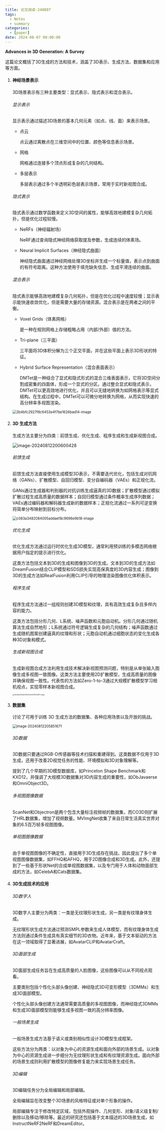 ```yaml
---
title: 论文阅读-240807
tags: 
  - Notes
  - summary
categories: 
  - [paper]
date: 2024-08-07 00:00:00
---
```


**Advances in 3D Generation: A Survey**

<!-- more -->

这篇论文概括了3D生成的方法和技术，涵盖了3D表示、生成方法、数据集和应用等方面。

1. #### 神经场景表示

   3D场景表示有三种主要类型：显式表示、隐式表示和混合表示。

   ###### 显示表示

   显示表示通过描述3D场景的基本几何元素（如点、线、面）来表示场景。

   - 点云

     点云通过离散点在三维空间中的位置、颜色等信息表示场景。

   - 网格

     网格通过连接多个顶点形成复杂的几何结构。

   - 多层表示

     多层表示通过多个半透明彩色层表示场景，常用于实时新视图合成。

   ###### 隐式表示

   隐式表示通过数学函数来定义3D空间的属性，能够高效地建模复杂几何拓扑，但是优化过程较慢。

   - NeRFs（神经辐射场）

     NeRF通过查询隐式神经网络获取提及参数，生成连续的体素场。

   - Neural Implicit Surfaces（神经隐式曲面）

     神经隐式曲面通过神经网络处理3D坐标并生成一个标量值，表示点到曲面的有符号距离。这种方法使用于填充缺失信息、生成平滑连续的曲面。

   ###### 混合表示

   隐式表示能够高效地建模复杂几何拓扑，但是在优化过程中速度较慢；显示表示能快速收敛优化，但是需要大量的存储资源。混合表示是在两者之间的平衡。

   - Voxel Grids（体素网格）

     是一种在规则网格上存储粗略占用（内部/外部）值的方法。

   - Tri-plane（三平面）

     三平面将3D体积分解为三个正交平面，并在这些平面上表示3D形状的特征。

   - Hybrid Surface Representation（混合表面表示）

     DMTet是一种结合了显式和隐式形式的混合三维表面表示，它将3D空间分割成密集的四面体，形成一个显式的分区。通过整合显式和隐式表示，DMTet可以更高效地进行优化，并且可以无缝地转换为如网格表示等显式结构。在生成过程中，DMTet可以可微分地转换为网格，从而实现快速的高分辨率多视图渲染。

   <img src="https://pic-poivre.oss-cn-hangzhou.aliyuncs.com/pics/3b4bfc2927f8c6453e4f7be1626bad14-image.png" alt="3b4bfc2927f8c6453e4f7be1626bad14-image" style="zoom:80%;" />

2. #### **3D 生成方法**

   生成方法主要分为四类：前馈生成、优化生成、程序生成和生成新视图合成。

   ![image-20240812200600428](https://pic-poivre.oss-cn-hangzhou.aliyuncs.com/pics/image-20240812200600428.png)

   ###### 前馈生成

   前馈生成方法直接使用生成模型3D表示，不需要迭代优化，包括生成对抗网络（GANs）、扩散模型、自回归模型、变分自编码器（VAEs）和正规化流。

   GANs通过生成器和判别器的对抗训练生成逼真的3D数据；扩散模型通过模拟扩散过程生成高质量的数据样本；自回归模型通过条件概率生成序列数据；VAEs通过编码器和解码器生成新的数据样本；正规化流通过一系列可逆变换将简单分布映射到目标分布。

   <img src="https://pic-poivre.oss-cn-hangzhou.aliyuncs.com/pics/c083a3482084005addaef8c9696e9b18-image.png" alt="c083a3482084005addaef8c9696e9b18-image" style="zoom:80%;" />

   ###### 优化生成

   优化生成方法通过运行时优化生成3D模型，通常利用预训练的多模态网络根据用户指定的提示进行优化。

   这类方法包括文本到3D的生成和图像到3D的生成。文本到3D的生成方法如DreamFusion结合CLIP模型和SDS损失实现高保真度的3D内容生成；图像到3D的生成方法如RealFusion利用CLIP引导的物理渲染图像优化体积表示。

   ###### 程序生成

   程序生成方法通过一组规则创建3D模型和纹理，具有高效生成复杂且多样内容的能力。

   这类方法包括分形几何、L系统、噪声函数和元胞自动机。分形几何通过随机算法生成自然地形；L系统通过符号逻辑生成复杂的几何结构；噪声函数通过生成随机图案创建逼真的纹理和形状；元胞自动机通过细胞状态的变化生成各种3D对象和模式。

   ###### 生成新视图合成

   生成新视图合成方法利用生成技术解决新视图预测问题，特别是从单张输入图像生成多视图一致图像。这类方法主要使用2D扩散模型，生成高质量的图像并确保视图一致性。代表性的方法如Zero-1-to-3通过大规模扩散模型学习相机视点，实现零样本新视图合成。

   <img src="https://pic-poivre.oss-cn-hangzhou.aliyuncs.com/pics/3be3d3e293de359cfe1c6d129103d8f1-image.png" alt="3be3d3e293de359cfe1c6d129103d8f1-image" style="zoom: 33%;" />

   

3. #### **数据集**

   讨论了可用于训练 3D 生成方法的数据集、各种应用场景以及开放的挑战。

   <img src="https://pic-poivre.oss-cn-hangzhou.aliyuncs.com/pics/image-20240812205851671.png" alt="image-20240812205851671" style="zoom:80%;" />

   ###### 3D数据

   3D数据只要通过RGB-D传感器等技术扫描和重建得到。这类数据不仅用于3D生成，还用于改善2D视觉任务的性能、环境模拟和3D对象理解等。

   提到了几个早期的3D模型数据库，如Princeton Shape Benchmark和KXD12，并强调了大规模3D数据集对3D内容生成的重要性，如ObJavaerse和OmniObject3D。

   ###### 多视图图像数据

   ScanNet和Objectron是两个包含大量标注视频帧的数据集，而CO3D则扩展了HRL数据集，增加了视频数量。MVImgNet收集了来自日常生活真实世界对象的6.5百万帧多视图图像。

   ###### 单视图图像数据

   由于单视图图像的不确定性，直接用于3D生成存在挑战，因此提出了多个单视图图像数据集，如FFHQ和AFHQ，用于2D图像合成和3D生成。此外，还提到了一些基于形状Net的合成单视图数据集，以及专门用于人体和动物面部生成的方法，如CelebA和Cats数据集。

4. #### 3D生成技术的应用

   ###### 3D数字人

   3D数字人主要分为两类：一类是无纹理形状生成，另一类是有纹理身体生成。

   无纹理形状生成方法通过预测SMPL参数来生成人体模型，而有纹理身体生成方法则通过条件生成具有真实细节的3D衣物。近年来，基于文本驱动的方法在这一领域取得了显著进展，如AvatarCLIP和AvatarCraft。

   ###### 3D面部生成

   3D面部生成任务旨在生成高质量的人脸图像，这些图像可以从不同视点观看。

   主要类别包括个性化头部头像创建、神经隐式3D可变形模型（3DMMs）和生成3D面部模型。

   个性化头部头像创建方法通常需要高质量的多视图图像，而神经隐式3DMMs和生成3D面部模型则能够生成多视图一致的高分辨率图像。

   ###### 一般场景生成

   一般场景生成方法基于语义或类别相似性设计3D模型生成框架。

   这些方法分为两类：以对象为中心的资源生成和面向外部的场景生成。以对象为中心的资源生成进一步细分为无纹理形状生成和有纹理资源生成。面向外部的场景生成则利用扩散模型的图像修复能力来实现场景生成任务。

   ###### 3D编辑

   3D编辑任务分为全局编辑和局部编辑。

   全局编辑旨在改变整个3D场景的风格特征或对单个形象的操作。

   局部编辑专注于修改特定区域，包括外观操作、几何变形、对象/语义级复制/删除以及移动/移除等。最近的研究还包括基于文本描述的3D场景生成，如InstructNeRF2NeRF和DreamEditor。

